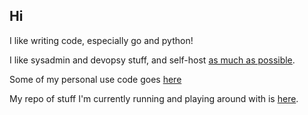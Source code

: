 ## Hi

I like writing code, especially go and python!

I like sysadmin and devopsy stuff, and self-host [as much as possible](https://status.arul.io).

Some of my personal use code goes [here](https://git.arul.io)

My repo of stuff I'm currently running and playing around with is [here](https://git.arul.io/arul/docker-compose).

